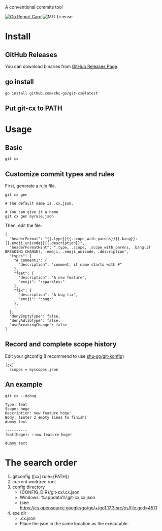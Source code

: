 A conventional commits tool

[![Go Report Card](https://goreportcard.com/badge/github.com/shu-go/git-cx)](https://goreportcard.com/report/github.com/shu-go/git-cx)
![MIT License](https://img.shields.io/badge/License-MIT-blue)

# Install
## GitHub Releases

You can download binaries from [GitHub Releases Page](https://github.com/shu-go/git-cx/releases).

## go install

```
go install github.com/shu-go/git-cx@latest
```

## Put git-cx to PATH

# Usage

## Basic

```
git cx
```

## Customize commit types and rules

First, generate a rule file.

```
git cx gen

# The default name is .cx.json.

# You can give it a name
git cx gen myrule.json
```

Then, edit the file.

```
{
  "headerFormat": "{{.type}}{{.scope_with_parens}}{{.bang}}: {{.emoji_unicode}}{{.description}}",
  "headerFormatHint": ".type, .scope, .scope_with_parens, .bang(if BREAKING CHANGE), .emoji, .emoji_unicode, .description",
  "types": {
    "# comment1": {
      "description": "comment, if name starts with #"
    },
    "feat": {
      "description": "A new feature",
      "emoji": ":sparkles:"
    },
    "fix": {
      "description": "A bug fix",
      "emoji": ":bug:"
    },
    :
  },
  "denyEmptyType": false,
  "denyAdlibType": false,
  "useBreakingChange": false
}
```

## Record and complete scope history

Edit your gitconfig (I recommend to use [shu-go/git-konfig](https://github.com/shu-go/git-konfig))

```
[cx]
  scopes = myscopes.json
```

## An example

```
git cx --debug

Type: feat
Scope: hoge
Description: new feature hoge!
Body: (Enter 2 empty lines to finish)
dummy text

----------
feat(hoge): ✨new feature hoge!

dummy text
```

# The search order

1. gitconfig ([cx] rule={PATH})
2. current worktree root
3. config directory
   - {CONFIG_DIR}/git-cx/.cx.json
   - Windows: %appdata%\git-cx\.cx.json
   - (see https://cs.opensource.google/go/go/+/go1.17.3:src/os/file.go;l=457)
4. exe dir
   - .cx.json
   - Place the json in the same location as the executable.

<!-- vim: set et ft=markdown sts=4 sw=4 ts=4 tw=0 : -->
